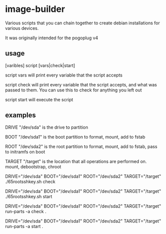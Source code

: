 # image-builder
Various scripts that you can chain together to create debian installations for various devices.

It was originally intended for the pogoplug v4

## usage
[varibles] script [vars|check|start]

script vars will print every variable that the script accepts

script check will print every variable that the script accepts, and what was passed to them.  You can use this to check for anything you left out

script start will execute the script

## examples
DRIVE "/dev/sda" is the drive to partition

BOOT "/dev/sda1" is the boot partition to format, mount, add to fstab

ROOT "/dev/sda2" is the root partition to format, mount, add to fstab, pass to initramfs on boot

TARGET "/target" is the location that all operations are performed on. mount, debootstrap, chroot 


DRIVE="/dev/sda" BOOT="/dev/sda1" ROOT="/dev/sda2" TARGET="/target" ./65rootsshkey.sh check

DRIVE="/dev/sda" BOOT="/dev/sda1" ROOT="/dev/sda2" TARGET="/target" ./65rootsshkey.sh start


DRIVE="/dev/sda" BOOT="/dev/sda1" ROOT="/dev/sda2" TARGET="/target" run-parts -a check .

DRIVE="/dev/sda" BOOT="/dev/sda1" ROOT="/dev/sda2" TARGET="/target" run-parts -a start .
